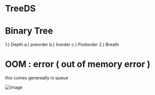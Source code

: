# TreeDS
# Binary Tree
1.) Depth
  a.) preorder
  b.) Inorder
  c.) Postorder
2.) Breath


# OOM : error ( out of memory error )
this comes genereally in queue 

![image](https://user-images.githubusercontent.com/74093567/215320143-303c89b9-2766-441f-b6a5-79544fbc3f7f.png)

